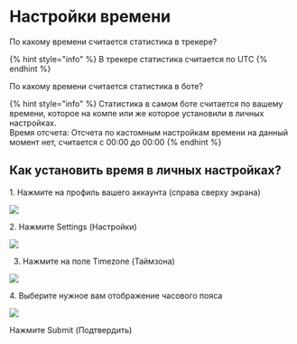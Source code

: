 # Настройки времени

По какому времени считается статистика в трекере?

{% hint style="info" %}
В трекере статистика считается по UTC&#x20;
{% endhint %}



По какому времени считается статистика в боте?&#x20;

{% hint style="info" %}
Статистика в самом боте считается по вашему времени, которое на компе или же которое установили в личных настройках. \
Время отсчета: Отсчета по кастомным настройкам времени на данный момент нет, считается с 00:00 до 00:00
{% endhint %}

## Как установить время в личных настройках?



1\. Нажмите на профиль вашего аккаунта (справа сверху экрана)

![](https://ajeuwbhvhr.cloudimg.io/colony-recorder.s3.amazonaws.com/files/2024-11-24/89f3a76a-1968-443c-81f3-98a3324b4bad/user_cropped_screenshot.jpeg?tl_px=1017,0\&br_px=2737,281\&force_format=jpeg\&q=100\&width=1120.0\&wat=1\&wat_opacity=1\&wat_gravity=northwest\&wat_url=https://colony-recorder.s3.amazonaws.com/images/watermarks/EAB308_standard.png\&wat_pad=852,12)

2\. Нажмите Settings (Настройки)

![](https://ajeuwbhvhr.cloudimg.io/colony-recorder.s3.amazonaws.com/files/2024-11-24/fd8b6be5-010e-44d4-b594-339855d6f24c/user_cropped_screenshot.jpeg?tl_px=1005,0\&br_px=2725,445\&force_format=jpeg\&q=100\&width=1120.0\&wat=1\&wat_opacity=1\&wat_gravity=northwest\&wat_url=https://colony-recorder.s3.amazonaws.com/images/watermarks/EAB308_standard.png\&wat_pad=845,191)

3. Нажмите на поле Timezone (Таймзона)

![](https://ajeuwbhvhr.cloudimg.io/colony-recorder.s3.amazonaws.com/files/2024-11-24/392fba1c-e42b-43a9-8c68-ab30fb536a67/user_cropped_screenshot.jpeg?tl_px=427,393\&br_px=2147,1355\&force_format=jpeg\&q=100\&width=1120.0\&wat=1\&wat_opacity=1\&wat_gravity=northwest\&wat_url=https://colony-recorder.s3.amazonaws.com/images/watermarks/EAB308_standard.png\&wat_pad=524,456)

4\. Выберите нужное вам отображение часового пояса

![](https://ajeuwbhvhr.cloudimg.io/colony-recorder.s3.amazonaws.com/files/2024-11-24/cc89633a-f805-4563-924e-c09093d605b8/user_cropped_screenshot.jpeg?tl_px=560,452\&br_px=2280,1414\&force_format=jpeg\&q=100\&width=1120.0\&wat=1\&wat_opacity=1\&wat_gravity=northwest\&wat_url=https://colony-recorder.s3.amazonaws.com/images/watermarks/EAB308_standard.png\&wat_pad=524,497)

Нажмите Submit (Подтвердить)
